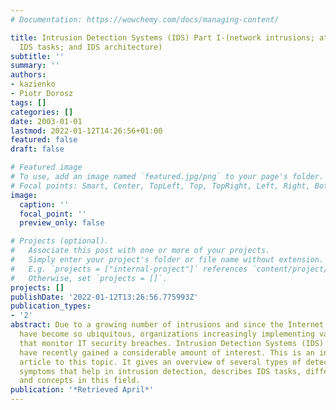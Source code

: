 ```yaml
---
# Documentation: https://wowchemy.com/docs/managing-content/

title: Intrusion Detection Systems (IDS) Part I-(network intrusions; attack symptoms;
  IDS tasks; and IDS architecture)
subtitle: ''
summary: ''
authors:
- kazienko
- Piotr Dorosz
tags: []
categories: []
date: 2003-01-01
lastmod: 2022-01-12T14:26:56+01:00
featured: false
draft: false

# Featured image
# To use, add an image named `featured.jpg/png` to your page's folder.
# Focal points: Smart, Center, TopLeft, Top, TopRight, Left, Right, BottomLeft, Bottom, BottomRight.
image:
  caption: ''
  focal_point: ''
  preview_only: false

# Projects (optional).
#   Associate this post with one or more of your projects.
#   Simply enter your project's folder or file name without extension.
#   E.g. `projects = ["internal-project"]` references `content/project/deep-learning/index.md`.
#   Otherwise, set `projects = []`.
projects: []
publishDate: '2022-01-12T13:26:56.775993Z'
publication_types:
- '2'
abstract: Due to a growing number of intrusions and since the Internet and local networks
  have become so ubiquitous, organizations increasingly implementing various systems
  that monitor IT security breaches. Intrusion Detection Systems (IDS) are those that
  have recently gained a considerable amount of interest. This is an introductory
  article to this topic. It gives an overview of several types of detectable attacks,
  symptoms that help in intrusion detection, describes IDS tasks, different architectures
  and concepts in this field.
publication: '*Retrieved April*'
---
```

